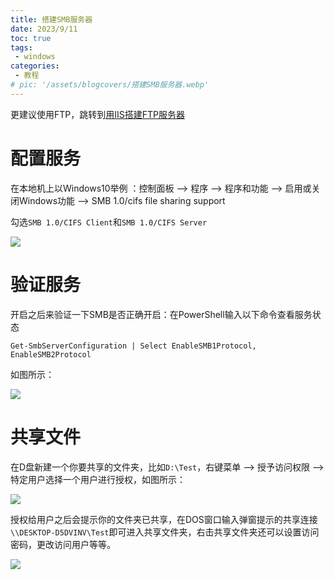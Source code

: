 ```yaml
---
title: 搭建SMB服务器
date: 2023/9/11
toc: true
tags:
 - windows
categories:
 - 教程
# pic: '/assets/blogcovers/搭建SMB服务器.webp'
---
```


更建议使用FTP，跳转到[用IIS搭建FTP服务器](/2023/用IIS搭建FTP服务器/index.html)

# 配置服务
在本地机上以Windows10举例 ：控制面板 --> 程序 --> 程序和功能 --> 启用或关闭Windows功能 --> SMB 1.0/cifs file sharing support

勾选`SMB 1.0/CIFS Client`和`SMB 1.0/CIFS Server`

![](/assets/blogimages/2023/%E6%90%AD%E5%BB%BASMB%E6%9C%8D%E5%8A%A1%E5%99%A8/1694398008085.png)  


# 验证服务
开启之后来验证一下SMB是否正确开启：在PowerShell输入以下命令查看服务状态
```
Get-SmbServerConfiguration | Select EnableSMB1Protocol, EnableSMB2Protocol
```
如图所示：

![](/assets/blogimages/2023/%E6%90%AD%E5%BB%BASMB%E6%9C%8D%E5%8A%A1%E5%99%A8/1694398014789.png)  


# 共享文件
在D盘新建一个你要共享的文件夹，比如`D:\Test`，右键菜单 --> 授予访问权限 --> 特定用户选择一个用户进行授权，如图所示：

![](/assets/blogimages/2023/%E6%90%AD%E5%BB%BASMB%E6%9C%8D%E5%8A%A1%E5%99%A8/1694398028912.png)  


授权给用户之后会提示你的文件夹已共享，在DOS窗口输入弹窗提示的共享连接`\\DESKTOP-D5DVINV\Test`即可进入共享文件夹，右击共享文件夹还可以设置访问密码，更改访问用户等等。

![](/assets/blogimages/2023/%E6%90%AD%E5%BB%BASMB%E6%9C%8D%E5%8A%A1%E5%99%A8/1694398035255.png)  

